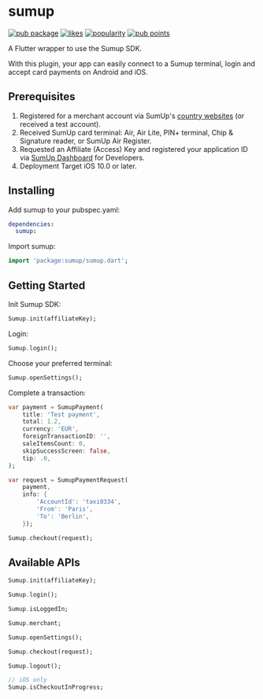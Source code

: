 # sumup

[![pub package](https://img.shields.io/pub/v/sumup.svg)](https://pub.dev/packages/sumup) [![likes](https://badges.bar/sumup/likes)](https://pub.dev/packages/sumup/score) [![popularity](https://badges.bar/sumup/popularity)](https://pub.dev/packages/sumup/score)  [![pub points](https://badges.bar/sumup/pub%20points)](https://pub.dev/packages/sumup/score)

A Flutter wrapper to use the Sumup SDK.

With this plugin, your app can easily connect to a Sumup terminal,
login and accept card payments on Android and iOS.

## Prerequisites

1) Registered for a merchant account via SumUp's [country websites](https://sumup.it/purplesoft) (or received a test account).
2) Received SumUp card terminal: Air, Air Lite, PIN+ terminal, Chip & Signature reader, or SumUp Air Register.
3) Requested an Affiliate (Access) Key and registered your application ID via [SumUp Dashboard](https://me.sumup.com/developers) for Developers.
4) Deployment Target iOS 10.0 or later.

## Installing

Add sumup to your pubspec.yaml:

```yaml
dependencies:
  sumup:
```

Import sumup:

```dart
import 'package:sumup/sumup.dart';
```

## Getting Started

Init Sumup SDK:

```dart
Sumup.init(affiliateKey);
```

Login:

```dart
Sumup.login();
```

Choose your preferred terminal:

```dart
Sumup.openSettings();
```

Complete a transaction:

```dart
var payment = SumupPayment(
    title: 'Test payment',
    total: 1.2,
    currency: 'EUR',
    foreignTransactionID: '',
    saleItemsCount: 0,
    skipSuccessScreen: false,
    tip: .0,
);

var request = SumupPaymentRequest(
    payment,
    info: {
        'AccountId': 'taxi0334',
        'From': 'Paris',
        'To': 'Berlin',
    });

Sumup.checkout(request);
```

## Available APIs

```dart
Sumup.init(affiliateKey);

Sumup.login();

Sumup.isLoggedIn;

Sumup.merchant;

Sumup.openSettings();

Sumup.checkout(request);

Sumup.logout();

// iOS only
Sumup.isCheckoutInProgress;

```